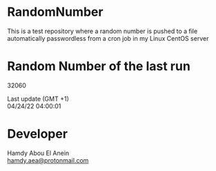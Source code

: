 # RandomNumber    
This is a test repository where a random number is pushed to a file automatically passwordless from a cron job in my Linux CentOS server    
# Random Number of the last run   
32060
      
Last update (GMT +1)    
04/24/22 04:00:01
# Developer    
Hamdy Abou El Anein   
hamdy.aea@protonmail.com
